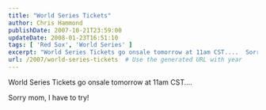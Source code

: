 ```yaml
---
title: "World Series Tickets"
author: Chris Hammond
publishDate: 2007-10-21T23:59:00
updateDate: 2008-01-23T16:51:10
tags: [ 'Red Sox', 'World Series' ]
excerpt: "World Series Tickets go onsale tomorrow at 11am CST....  Sorry mom, I have to..."
url: /2007/world-series-tickets  # Use the generated URL with year
---
```

<P>World Series Tickets go onsale tomorrow at 11am CST.... </P> <P>Sorry mom, I have to try!</P>
